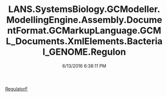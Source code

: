 ﻿---
title: LANS.SystemsBiology.GCModeller.ModellingEngine.Assembly.DocumentFormat.GCMarkupLanguage.GCML_Documents.XmlElements.Bacterial_GENOME.Regulon
date: 6/13/2016 6:38:11 PM
---

[RegulatorF](T-LANS.SystemsBiology.GCModeller.ModellingEngine.Assembly.DocumentFormat.GCMarkupLanguage.GCML_Documents.XmlElements.Bacterial_GENOME.Regulon.RegulatorF.html)
